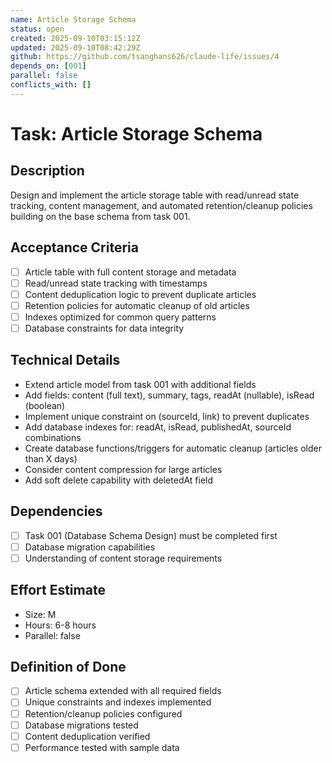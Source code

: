 ```yaml
---
name: Article Storage Schema
status: open
created: 2025-09-10T03:15:12Z
updated: 2025-09-10T08:42:29Z
github: https://github.com/tsanghans626/claude-life/issues/4
depends_on: [001]
parallel: false
conflicts_with: []
---
```


# Task: Article Storage Schema

## Description

Design and implement the article storage table with read/unread state tracking, content management, and automated retention/cleanup policies building on the base schema from task 001.

## Acceptance Criteria

- [ ] Article table with full content storage and metadata
- [ ] Read/unread state tracking with timestamps
- [ ] Content deduplication logic to prevent duplicate articles
- [ ] Retention policies for automatic cleanup of old articles
- [ ] Indexes optimized for common query patterns
- [ ] Database constraints for data integrity

## Technical Details

- Extend article model from task 001 with additional fields
- Add fields: content (full text), summary, tags, readAt (nullable), isRead (boolean)
- Implement unique constraint on (sourceId, link) to prevent duplicates
- Add database indexes for: readAt, isRead, publishedAt, sourceId combinations
- Create database functions/triggers for automatic cleanup (articles older than X days)
- Consider content compression for large articles
- Add soft delete capability with deletedAt field

## Dependencies

- [ ] Task 001 (Database Schema Design) must be completed first
- [ ] Database migration capabilities
- [ ] Understanding of content storage requirements

## Effort Estimate

- Size: M
- Hours: 6-8 hours
- Parallel: false

## Definition of Done

- [ ] Article schema extended with all required fields
- [ ] Unique constraints and indexes implemented
- [ ] Retention/cleanup policies configured
- [ ] Database migrations tested
- [ ] Content deduplication verified
- [ ] Performance tested with sample data
